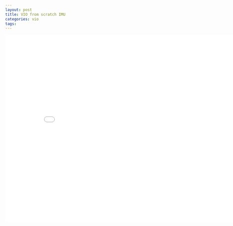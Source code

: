 ```yaml
---
layout: post
title: VIO from scratch IMU
categories: vio 
tags:
---
```


<center><embed src="/pdfs/posts/VIO from scratch 2-2, 2-3.pdf" width="850" height="600"></center>
